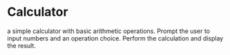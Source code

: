 # Calculator
a simple calculator with basic arithmetic operations.
Prompt the user to input numbers and an operation choice.
Perform the calculation and display the result.
